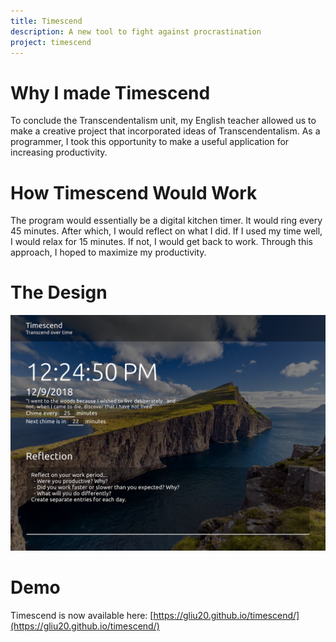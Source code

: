```yaml
---
title: Timescend
description: A new tool to fight against procrastination
project: timescend
---
```

# Why I made Timescend
To conclude the Transcendentalism unit, my English teacher allowed us to make a creative project that incorporated ideas of Transcendentalism. As a programmer, I took this opportunity to make a useful application for increasing productivity.

# How Timescend Would Work
The program would essentially be a digital kitchen timer. It would ring every 45 minutes. After which, I would reflect on what I did. If I used my time well, I would relax for 15 minutes. If not, I would get back to work. Through this approach, I hoped to maximize my productivity. 

# The Design
![Timescend on December 9th 2018](/assets/images/2018-12-09-timescend-design.png)

# Demo
Timescend is now available here: [https://gliu20.github.io/timescend/](https://gliu20.github.io/timescend/)

